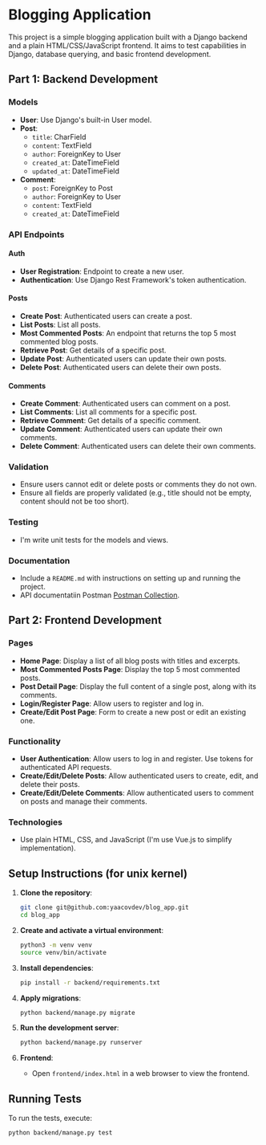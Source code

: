 # Blogging Application

This project is a simple blogging application built with a Django backend and a plain HTML/CSS/JavaScript frontend. It aims to test capabilities in Django, database querying, and basic frontend development.

## Part 1: Backend Development

### Models

- **User**: Use Django's built-in User model.
- **Post**:
  - `title`: CharField
  - `content`: TextField
  - `author`: ForeignKey to User
  - `created_at`: DateTimeField
  - `updated_at`: DateTimeField
- **Comment**:
  - `post`: ForeignKey to Post
  - `author`: ForeignKey to User
  - `content`: TextField
  - `created_at`: DateTimeField

### API Endpoints

#### Auth
- **User Registration**: Endpoint to create a new user.
- **Authentication**: Use Django Rest Framework's token authentication.
#### Posts
- **Create Post**: Authenticated users can create a post.
- **List Posts**: List all posts.
- **Most Commented Posts**: An endpoint that returns the top 5 most commented blog posts.
- **Retrieve Post**: Get details of a specific post.
- **Update Post**: Authenticated users can update their own posts.
- **Delete Post**: Authenticated users can delete their own posts.
#### Comments 
- **Create Comment**: Authenticated users can comment on a post.
- **List Comments**: List all comments for a specific post.
- **Retrieve Comment**: Get details of a specific comment.
- **Update Comment**: Authenticated users can update their own comments.
- **Delete Comment**: Authenticated users can delete their own comments.

### Validation

- Ensure users cannot edit or delete posts or comments they do not own.
- Ensure all fields are properly validated (e.g., title should not be empty, content should not be too short).

### Testing

- I'm write unit tests for the models and views.

### Documentation

- Include a `README.md` with instructions on setting up and running the project.
- API documentatiin Postman [Postman Collection](./.postman.json).

## Part 2: Frontend Development

### Pages

- **Home Page**: Display a list of all blog posts with titles and excerpts.
- **Most Commented Posts Page**: Display the top 5 most commented posts.
- **Post Detail Page**: Display the full content of a single post, along with its comments.
- **Login/Register Page**: Allow users to register and log in.
- **Create/Edit Post Page**: Form to create a new post or edit an existing one.

### Functionality

- **User Authentication**: Allow users to log in and register. Use tokens for authenticated API requests.
- **Create/Edit/Delete Posts**: Allow authenticated users to create, edit, and delete their posts.
- **Create/Edit/Delete Comments**: Allow authenticated users to comment on posts and manage their comments.

### Technologies

- Use plain HTML, CSS, and JavaScript (I'm use Vue.js to simplify implementation).

## Setup Instructions (for unix kernel)

1. **Clone the repository**:
    ```bash
    git clone git@github.com:yaacovdev/blog_app.git
    cd blog_app
    ```

2. **Create and activate a virtual environment**:
    ```bash
    python3 -m venv venv
    source venv/bin/activate
    ```

3. **Install dependencies**:
    ```bash
    pip install -r backend/requirements.txt
    ```

4. **Apply migrations**:
    ```bash
    python backend/manage.py migrate
    ```

5. **Run the development server**:
    ```bash
    python backend/manage.py runserver
    ```

6. **Frontend**:
    - Open `frontend/index.html` in a web browser to view the frontend.

## Running Tests

To run the tests, execute:
```bash
python backend/manage.py test
```
